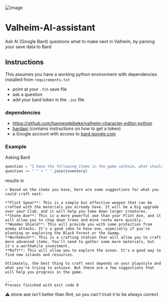 ![image](https://github.com/hannesdelbeke/Valheim-AI-assistant/assets/3758308/750607ec-c725-4895-8694-9eea2073b664)

# Valheim-AI-assistant
Ask AI (Google Bard) questions what to make next in Valheim, by parsing your save data to Bard

## Instructions
This assumes you have a working python environment with dependencies installed from `requirements.txt`
- point at your `.fch` save file
- ask a question
- add your bard token in the `.ini` file

### dependencies
- https://github.com/hannesdelbeke/valheim-character-editor-python
- [bardapi](https://github.com/dsdanielpark/Bard-API) (contains instructions on how to get a token)
- a Google account with access to [bard.google.com](https://bard.google.com/)

### Example
Asking Bard
```python
question = "I have the following items in the game valheim, what should i make next?"
question += " " + " ".join(inventory)
```
results in 
```
> Based on the items you have, here are some suggestions for what you could craft next:

**Flint Spear**: This is a simple but effective weapon that can be crafted with the materials you already have. It will be a big upgrade over your Club, and it will help you take down larger creatures.  
**Stone Axe**: This is a more powerful axe than your Flint Axe, and it will allow you to chop down trees and mine rocks more quickly.  
**Wooden Shield**: This will provide you with some protection from enemy attacks. It's a good idea to have one, especially if you're planning on exploring the Black Forest or the Swamp.  
**Workbench**: This is a crafting station that will allow you to craft more advanced items. You'll need to gather some more materials, but it's a worthwhile investment.  
**Raft**: This will allow you to explore the ocean. It's a good way to find new islands and resources.  

Ultimately, the best thing to craft next depends on your playstyle and what you're trying to achieve. But these are a few suggestions that will help you progress in the game.

...
Process finished with exit code 0  
```
⚠️ stone axe isn't better than flint, so you can't trust it to be always correct 


